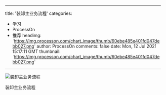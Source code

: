 
---
title: '装卸主业务流程'
categories: 
 - 学习
 - ProcessOn
 - 推荐
headimg: 'https://img.processon.com/chart_image/thumb/60ebe485e401fd047debb027.png'
author: ProcessOn
comments: false
date: Mon, 12 Jul 2021 15:17:11 GMT
thumbnail: 'https://img.processon.com/chart_image/thumb/60ebe485e401fd047debb027.png'
---

<div>   
<img class="thumb" alt="装卸主业务流程" src="https://img.processon.com/chart_image/thumb/60ebe485e401fd047debb027.png" referrerpolicy="no-referrer">
<p>装卸主业务流程</p>  
</div>
            